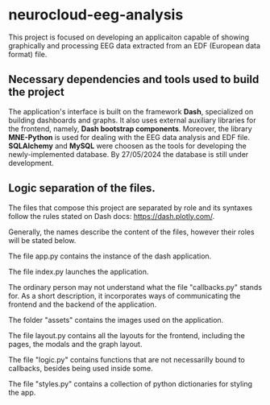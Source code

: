 # neurocloud-eeg-analysis
This project is focused on developing an applicaiton capable of showing graphically and processing EEG data extracted from an EDF (European data format) file.

## Necessary dependencies and tools used to build the project
The application's interface is built on the framework **Dash**, specialized on building dashboards and graphs. It also uses external auxiliary libraries for the frontend, namely, **Dash bootstrap components**.
Moreover, the library **MNE-Python** is used for dealing with the EEG data analysis and EDF file.
**SQLAlchemy** and **MySQL** were choosen as the tools for developing the newly-implemented database. By 27/05/2024 the database is still under development.

## Logic separation of the files.

The files that compose this project are separated by role and its syntaxes follow the rules stated on Dash docs: https://dash.plotly.com/.

Generally, the names describe the content of the files, however their roles will be stated below.

The file app.py contains the instance of the dash application.

The file index.py launches the application.

The ordinary person may not understand what the file "callbacks.py" stands for. As a short description, it incorporates ways of communicating the frontend and the backend of the application.

The folder "assets" contains the images used on the application.

The file layout.py contains all the layouts for the frontend, including the pages, the modals and the graph layout.

The file "logic.py" contains functions that are not necessarilly bound to callbacks, besides being used inside some.

The file "styles.py" contains a collection of python dictionaries for styling the app.

